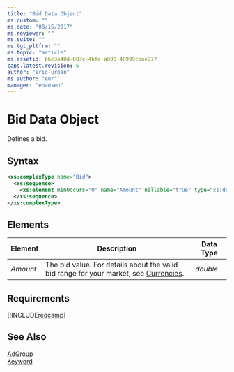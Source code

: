 ```yaml
---
title: "Bid Data Object"
ms.custom: ""
ms.date: "08/15/2017"
ms.reviewer: ""
ms.suite: ""
ms.tgt_pltfrm: ""
ms.topic: "article"
ms.assetid: b6e3a40d-083c-4bfe-a800-48999cbae977
caps.latest.revision: 6
author: "eric-urban"
ms.author: "eur"
manager: "ehansen"
---
```

# Bid Data Object
Defines a bid.

## Syntax

```xml
<xs:complexType name="Bid">
  <xs:sequence>
    <xs:element minOccurs="0" name="Amount" nillable="true" type="xs:double" />
  </xs:sequence>
</xs:complexType>
```

## <a name="Elements"></a>Elements

|Element|Description|Data Type|
|-----------|---------------|-------------|
|*Amount*|The bid value. For details about the valid bid range for your market, see [Currencies](http://msdn.microsoft.com/library/bing-ads-currencies.aspx).|*double*|

## Requirements
[!INCLUDE[reqcamp](../campaign-api/includes/reqcamp.md)]
## See Also
[AdGroup](../campaign-api/adgroup-data-object.md)  
[Keyword](../campaign-api/keyword-data-object.md)  

